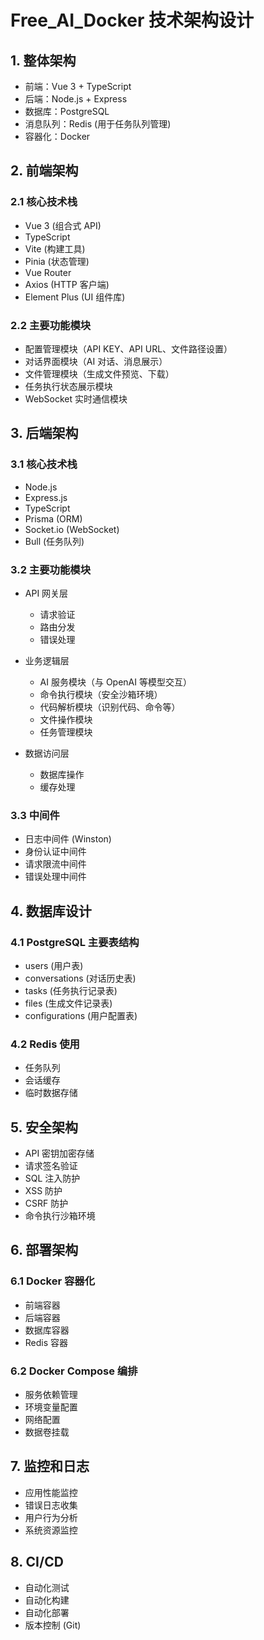 # Free_AI_Docker 技术架构设计

## 1. 整体架构
- 前端：Vue 3 + TypeScript
- 后端：Node.js + Express
- 数据库：PostgreSQL
- 消息队列：Redis (用于任务队列管理)
- 容器化：Docker

## 2. 前端架构
### 2.1 核心技术栈
- Vue 3 (组合式 API)
- TypeScript
- Vite (构建工具)
- Pinia (状态管理)
- Vue Router
- Axios (HTTP 客户端)
- Element Plus (UI 组件库)

### 2.2 主要功能模块
- 配置管理模块（API KEY、API URL、文件路径设置）
- 对话界面模块（AI 对话、消息展示）
- 文件管理模块（生成文件预览、下载）
- 任务执行状态展示模块
- WebSocket 实时通信模块

## 3. 后端架构
### 3.1 核心技术栈
- Node.js
- Express.js
- TypeScript
- Prisma (ORM)
- Socket.io (WebSocket)
- Bull (任务队列)

### 3.2 主要功能模块
- API 网关层
  - 请求验证
  - 路由分发
  - 错误处理
  
- 业务逻辑层
  - AI 服务模块（与 OpenAI 等模型交互）
  - 命令执行模块（安全沙箱环境）
  - 代码解析模块（识别代码、命令等）
  - 文件操作模块
  - 任务管理模块

- 数据访问层
  - 数据库操作
  - 缓存处理
  
### 3.3 中间件
- 日志中间件 (Winston)
- 身份认证中间件
- 请求限流中间件
- 错误处理中间件

## 4. 数据库设计
### 4.1 PostgreSQL 主要表结构
- users (用户表)
- conversations (对话历史表)
- tasks (任务执行记录表)
- files (生成文件记录表)
- configurations (用户配置表)

### 4.2 Redis 使用
- 任务队列
- 会话缓存
- 临时数据存储

## 5. 安全架构
- API 密钥加密存储
- 请求签名验证
- SQL 注入防护
- XSS 防护
- CSRF 防护
- 命令执行沙箱环境

## 6. 部署架构
### 6.1 Docker 容器化
- 前端容器
- 后端容器
- 数据库容器
- Redis 容器

### 6.2 Docker Compose 编排
- 服务依赖管理
- 环境变量配置
- 网络配置
- 数据卷挂载

## 7. 监控和日志
- 应用性能监控
- 错误日志收集
- 用户行为分析
- 系统资源监控

## 8. CI/CD
- 自动化测试
- 自动化构建
- 自动化部署
- 版本控制 (Git)

